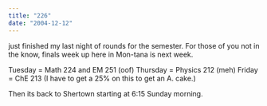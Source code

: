 ```yaml
---
title: "226"
date: "2004-12-12"
---
```


just finished my last night of rounds for the semester. For those of you not in the know, finals week up here in Mon-tana is next week.

Tuesday = Math 224 and EM 251 (oof) Thursday = Physics 212 (meh) Friday = ChE 213 (I have to get a 25% on this to get an A. cake.)

Then its back to Shertown starting at 6:15 Sunday morning.
